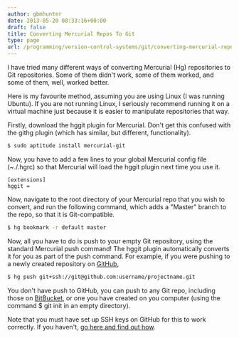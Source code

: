 ```yaml
---
author: gbmhunter
date: 2013-05-20 08:33:16+00:00
draft: false
title: Converting Mercurial Repos To Git
type: page
url: /programming/version-control-systems/git/converting-mercurial-repos-to-git
---
```


I have tried many different ways of converting Mercurial (Hg) repositories to Git repositories. Some of them didn't work, some of them worked, and some of them, well, worked better.

Here is my favourite method, assuming you are using Linux (I was running Ubuntu). If you are not running Linux, I seriously recommend running it on a virtual machine just because it is easier to manipulate repositories that way.

Firstly, download the hggit plugin for Mercurial. Don't get this confused with the githg plugin (which has similar, but different, functionality).

```sh   
$ sudo aptitude install mercurial-git
```

Now, you have to add a few lines to your global Mercurial config file (~./.hgrc) so that Mercurial will load the hggit plugin next time you use it.

```    
[extensions]
hggit =
```    

Now, navigate to the root directory of your Mercurial repo that you wish to convert, and run the following command, which adds a "Master" branch to the repo, so that it is Git-compatible.

```sh    
$ hg bookmark -r default master
```    

Now, all you have to do is push to your empty Git repository, using the standard Mercurial push command! The hggit plugin automatically converts it for you as part of the push command. For example, if you were pushing to a newly created repository on [GitHub](https://github.com/),

```sh    
$ hg push git+ssh://git@github.com:username/projectname.git
```    

You don't have push to GitHub, you can push to any Git repo, including those on [BitBucket](https://bitbucket.org), or one you have created on you computer (using the command $ git init in an empty directory).

Note that you must have set up SSH keys on GitHub for this to work correctly. If you haven't, [go here and find out how](https://help.github.com/articles/generating-ssh-keys).
